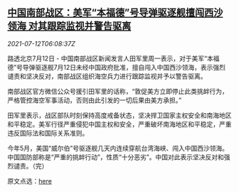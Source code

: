 <!--1626071462000-->
[中国南部战区：美军“本福德”号导弹驱逐舰擅闯西沙领海 对其跟踪监视并警告驱离](https://cn.reuters.com/article/us-warship-south-china-sea-0712-idCNKBS2EI0E2)
------

<div><i>2021-07-12T06:08:37Z</i></div><p>路透北京7月12日 - 中国南部战区新闻发言人田军里周一表示，对于美军“本福德”号导弹驱逐舰7月12日未经中国政府批准，擅自闯入中国西沙领海，表示强烈谴责和坚决反对，南部战区组织海空兵力进行跟踪监视并予以警告驱离。</p><p>南部战区官方微信公众号援引田军里的话称，“敦促美方立即停止此类挑衅行为，严格管控海空军事活动，否则由此引发的一切后果由美方承担。”</p><p>田军里表示，战区部队时刻保持高度戒备状态，坚决捍卫国家主权安全和南海地区和平稳定。美军行径严重侵犯中国主权和安全，严重破坏南海地区和平稳定，严重违反国际法和国际关系准则。</p><p>今年5月，美国“威尔伯”号驱逐舰几天内连续穿航台湾海峡、闯入中国西沙领海。中国国防部称是“严重的挑衅行动”，性质“十分恶劣”。中国对此表示坚决反对和强烈谴责。（完）</p><p>原文点选：<a href="https://mp.weixin.qq.com/s/Vh6O2dPxTLub1q3xRr-bxw">here</a></p>
